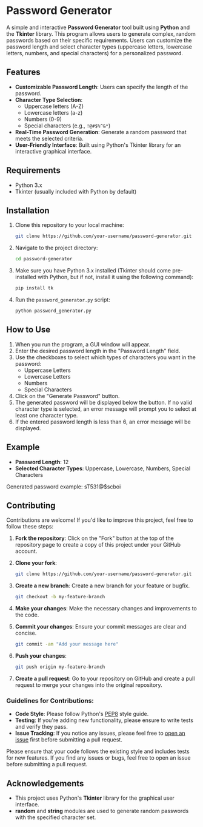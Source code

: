 # Password Generator

A simple and interactive **Password Generator** tool built using **Python** and the **Tkinter** library. This program allows users to generate complex, random passwords based on their specific requirements. Users can customize the password length and select character types (uppercase letters, lowercase letters, numbers, and special characters) for a personalized password.

## Features

- **Customizable Password Length**: Users can specify the length of the password.
- **Character Type Selection**: 
  - Uppercase letters (A-Z)
  - Lowercase letters (a-z)
  - Numbers (0-9)
  - Special characters (e.g., `!@#$%^&*`)
- **Real-Time Password Generation**: Generate a random password that meets the selected criteria.
- **User-Friendly Interface**: Built using Python's Tkinter library for an interactive graphical interface.

## Requirements

- Python 3.x
- Tkinter (usually included with Python by default)

## Installation

1. Clone this repository to your local machine:
    ```bash
    git clone https://github.com/your-username/password-generator.git
    ```

2. Navigate to the project directory:
    ```bash
    cd password-generator
    ```

3. Make sure you have Python 3.x installed (Tkinter should come pre-installed with Python, but if not, install it using the following command):
    ```bash
    pip install tk
    ```

4. Run the `password_generator.py` script:
    ```bash
    python password_generator.py
    ```

## How to Use

1. When you run the program, a GUI window will appear.
2. Enter the desired password length in the "Password Length" field.
3. Use the checkboxes to select which types of characters you want in the password:
    - Uppercase Letters
    - Lowercase Letters
    - Numbers
    - Special Characters
4. Click on the "Generate Password" button.
5. The generated password will be displayed below the button. If no valid character type is selected, an error message will prompt you to select at least one character type.
6. If the entered password length is less than 6, an error message will be displayed.

## Example

- **Password Length**: 12
- **Selected Character Types**: Uppercase, Lowercase, Numbers, Special Characters

Generated password example: sT531@$scboi

## Contributing

Contributions are welcome! If you'd like to improve this project, feel free to follow these steps:

1. **Fork the repository**: Click on the "Fork" button at the top of the repository page to create a copy of this project under your GitHub account.
   
2. **Clone your fork**:
    ```bash
    git clone https://github.com/your-username/password-generator.git
    ```
   
3. **Create a new branch**: Create a new branch for your feature or bugfix.
    ```bash
    git checkout -b my-feature-branch
    ```

4. **Make your changes**: Make the necessary changes and improvements to the code.

5. **Commit your changes**: Ensure your commit messages are clear and concise.
    ```bash
    git commit -am "Add your message here"
    ```

6. **Push your changes**:
    ```bash
    git push origin my-feature-branch
    ```

7. **Create a pull request**: Go to your repository on GitHub and create a pull request to merge your changes into the original repository.

### Guidelines for Contributions:
- **Code Style**: Please follow Python's [PEP8](https://peps.python.org/pep-0008/) style guide.
- **Testing**: If you're adding new functionality, please ensure to write tests and verify they pass.
- **Issue Tracking**: If you notice any issues, please feel free to [open an issue](https://github.com/AdityaPandey261/password-generator/issues) first before submitting a pull request.

Please ensure that your code follows the existing style and includes tests for new features. If you find any issues or bugs, feel free to open an issue before submitting a pull request.


## Acknowledgements

- This project uses Python's **Tkinter** library for the graphical user interface.
- **random** and **string** modules are used to generate random passwords with the specified character set.

